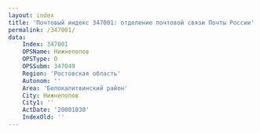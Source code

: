 ```yaml
---
layout: index
title: 'Почтовый индекс 347001: отделение почтовой связи Почты России'
permalink: /347001/
data:
    Index: 347001
    OPSName: Нижнепопов
    OPSType: О
    OPSSubm: 347049
    Region: 'Ростовская область'
    Autonom: ''
    Area: 'Белокалитвинский район'
    City: Нижнепопов
    City1: ''
    ActDate: '20001030'
    IndexOld: ''
---
```

